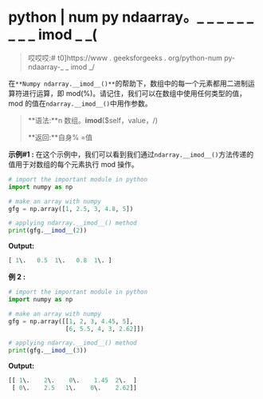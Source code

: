 # python | num py ndaarray。_ _ _ _ _ _ _ _ _ imod _ _(

> 哎哎哎:# t0]https://www . geeksforgeeks . org/python-num py-ndaarray-_ _ imod _/

在`**Numpy ndarray.__imod__()**`的帮助下，数组中的每一个元素都用二进制运算符进行运算，即 mod(%)。请记住，我们可以在数组中使用任何类型的值，mod 的值在`ndarray.__imod__()`中用作参数。

> **语法:**n 数组。__imod__($self，value，/)
> 
> **返回:**自身% =值

**示例#1 :**
在这个示例中，我们可以看到我们通过`ndarray.__imod__()`方法传递的值用于对数组的每个元素执行 mod 操作。

```py
# import the important module in python
import numpy as np

# make an array with numpy
gfg = np.array([1, 2.5, 3, 4.8, 5])

# applying ndarray.__imod__() method
print(gfg.__imod__(2))
```

**Output:**

```py
[ 1\.   0.5  1\.   0.8  1\. ]

```

**例 2 :**

```py
# import the important module in python
import numpy as np

# make an array with numpy
gfg = np.array([[1, 2, 3, 4.45, 5],
                [6, 5.5, 4, 3, 2.62]])

# applying ndarray.__imod__() method
print(gfg.__imod__(3))
```

**Output:**

```py
[[ 1\.    2\.    0\.    1.45  2\.  ]
 [ 0\.    2.5   1\.    0\.    2.62]]

```